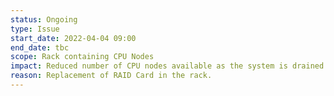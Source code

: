 ```yaml
---
status: Ongoing
type: Issue
start_date: 2022-04-04 09:00
end_date: tbc
scope: Rack containing CPU Nodes
impact: Reduced number of CPU nodes available as the system is drained for the maintenance. Waiting for card to arrive on site and will then confirm the date of the maintenance work. 
reason: Replacement of RAID Card in the rack.
---
```


